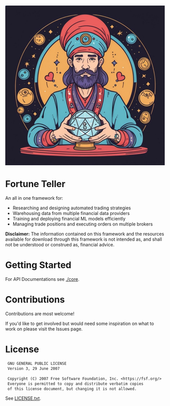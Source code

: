 ![Fortune Teller](./assets/fortune-teller.jpg)
# Fortune Teller
An all in one framework for:
* Researching and designing automated trading strategies
* Warehousing data from multiple financial data providers
* Training and deploying financial ML models efficiently
* Managing trade positions and executing orders on multiple brokers

**Disclaimer:** The information contained on this framework and the resources available for download through this framework is not intended as, and shall not be understood or construed as, financial advice.

# Getting Started
For API Documentations see [./core](./core/).

# Contributions
Contributions are most welcome!

If you'd like to get involved but would need some inspiration on what to work on please visit the Issues page.

# License
```
 GNU GENERAL PUBLIC LICENSE
 Version 3, 29 June 2007

 Copyright (C) 2007 Free Software Foundation, Inc. <https://fsf.org/>
 Everyone is permitted to copy and distribute verbatim copies
 of this license document, but changing it is not allowed.
```
See [LICENSE.txt](./LICENSE.txt).